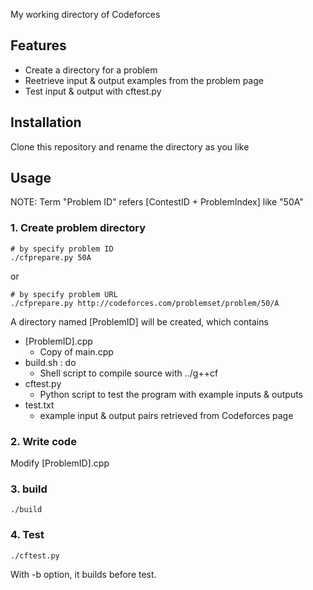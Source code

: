 My working directory of Codeforces

## Features
* Create a directory for a problem
* Reetrieve input & output examples from the problem page
* Test input & output with cftest.py

## Installation
Clone this repository and rename the directory as you like

## Usage
NOTE: Term "Problem ID" refers [ContestID + ProblemIndex] like "50A"

### 1. Create problem directory
```
# by specify problem ID
./cfprepare.py 50A
```
or
```
# by specify problem URL
./cfprepare.py http://codeforces.com/problemset/problem/50/A
```

A directory named [ProblemID] will be created, which contains
* [ProblemID].cpp
  * Copy of main.cpp
* build.sh : do 
  * Shell script to compile source with ../g++cf
* cftest.py
  * Python script to test the program with example inputs & outputs
* test.txt
  * example input & output pairs retrieved from Codeforces page
  
### 2. Write code
Modify [ProblemID].cpp

### 3. build
```
./build
```

### 4. Test
```
./cftest.py
```
With -b option, it builds before test.
